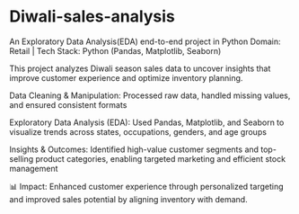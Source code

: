 # Diwali-sales-analysis
 An Exploratory Data Analysis(EDA) end-to-end project in Python
Domain: Retail | Tech Stack: Python (Pandas, Matplotlib, Seaborn)

This project analyzes Diwali season sales data to uncover insights that improve customer experience and optimize inventory planning.

Data Cleaning & Manipulation: Processed raw data, handled missing values, and ensured consistent formats

Exploratory Data Analysis (EDA): Used Pandas, Matplotlib, and Seaborn to visualize trends across states, occupations, genders, and age groups

Insights & Outcomes: Identified high-value customer segments and top-selling product categories, enabling targeted marketing and efficient stock management

📊 Impact: Enhanced customer experience through personalized targeting and improved sales potential by aligning inventory with demand.

